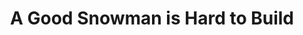 ---
title: A Good Snowman is Hard to Build
developer: Draknek
image: AGoodSnowmanIsHardToBuild.jpg
link: http://agoodsnowman.com
windows: http://store.steampowered.com/app/316610/
mac: http://store.steampowered.com/app/316610/
linux: http://store.steampowered.com/app/316610/
---